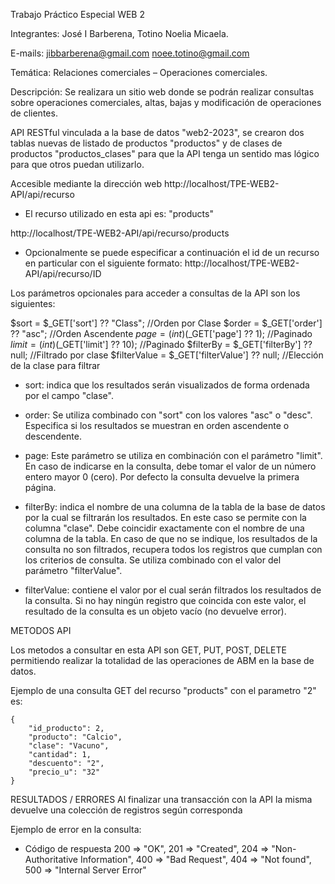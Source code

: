 Trabajo Práctico Especial WEB 2 


Integrantes: José I Barberena, Totino Noelia Micaela.


E-mails: jibbarberena@gmail.com        noee.totino@gmail.com 


Temática: Relaciones comerciales – Operaciones comerciales.


Descripción: Se realizara un sitio web donde se podrán realizar consultas sobre operaciones comerciales, altas, bajas y modificación de operaciones de clientes.

API RESTful vinculada a la base de datos "web2-2023", se crearon dos tablas nuevas de listado de productos "productos" y de clases de productos "productos_clases" para que la API tenga un sentido mas lógico para que otros puedan utilizarlo. 
   


Accesible mediante la dirección web http://localhost/TPE-WEB2-API/api/recurso

- El recurso utilizado en esta api es: "products"

http://localhost/TPE-WEB2-API/api/recurso/products

- Opcionalmente se puede especificar a continuación el id de un recurso en particular con el siguiente formato:
http://localhost/TPE-WEB2-API/api/recurso/ID



Los parámetros opcionales para acceder a consultas de la API son los siguientes: 

 $sort = $_GET['sort'] ?? "Class"; //Orden por Clase
        $order = $_GET['order'] ?? "asc"; //Orden Ascendente
        $page = (int)($_GET['page'] ?? 1); //Paginado
        $limit = (int)($_GET['limit'] ?? 10); //Paginado
        $filterBy = $_GET['filterBy'] ?? null; //Filtrado por clase
        $filterValue = $_GET['filterValue'] ?? null; //Elección de la clase para filtrar

- sort:  indica que los resultados serán visualizados de forma ordenada por el campo "clase".

- order: Se utiliza combinado con "sort" con los valores "asc" o "desc". Especifica si los resultados se muestran en orden ascendente o descendente. 

- page: Este parámetro se utiliza en combinación con el parámetro "limit". En caso de indicarse en la consulta, debe tomar el valor de un número entero mayor 0 (cero). Por defecto la consulta devuelve la primera página. 
- filterBy: indica el nombre de una columna de la tabla de la base de datos por la cual se filtrarán los resultados. En este caso se permite con la columna "clase". Debe coincidir exactamente con el nombre de una columna de la tabla. En caso de que no se indique, los resultados de la consulta no son filtrados, recupera todos los registros que cumplan con los criterios de consulta. Se utiliza combinado con el valor del parámetro "filterValue".
- filterValue: contiene el valor por el cual serán filtrados los resultados de la consulta. Si no hay ningún registro que coincida con este valor, el resultado de la consulta es un objeto vacío (no devuelve error). 

 

METODOS API

Los metodos a consultar en esta API son GET, PUT, POST, DELETE permitiendo realizar la totalidad de las operaciones de ABM en la base de datos. 


Ejemplo de una consulta GET del recurso "products" con el parametro "2" es:
```
{
    "id_producto": 2,
    "producto": "Calcio",
    "clase": "Vacuno",
    "cantidad": 1,
    "descuento": "2",
    "precio_u": "32"
}
```


RESULTADOS / ERRORES 
Al finalizar una transacción con la API la misma devuelve una colección de registros según corresponda


Ejemplo de error en la consulta:

- Código de respuesta 
            200 => "OK",
            201 => "Created",
            204 => "Non-Authoritative Information",
            400 => "Bad Request",
            404 => "Not found",
            500 => "Internal Server Error"





